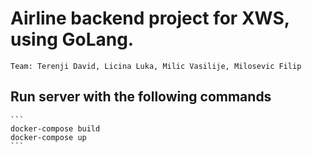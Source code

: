 # Airline backend project for XWS, using GoLang.
	Team: Terenji David, Licina Luka, Milic Vasilije, Milosevic Filip

## Run server with the following commands
	```
	docker-compose build
	docker-compose up
	```

